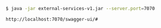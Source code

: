 ```bash
$ java -jar external-services-v1.jar --server.port=7070
```

```http request
http://localhost:7070/swagger-ui/#
```